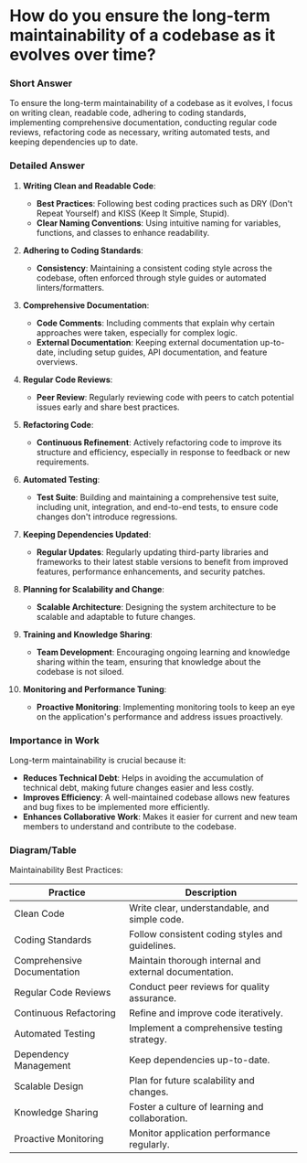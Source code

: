 # How do you ensure the long-term maintainability of a codebase as it evolves over time?

### Short Answer
To ensure the long-term maintainability of a codebase as it evolves, I focus on writing clean, readable code, adhering to coding standards, implementing comprehensive documentation, conducting regular code reviews, refactoring code as necessary, writing automated tests, and keeping dependencies up to date.

### Detailed Answer
1. **Writing Clean and Readable Code**:
    - **Best Practices**: Following best coding practices such as DRY (Don't Repeat Yourself) and KISS (Keep It Simple, Stupid).
    - **Clear Naming Conventions**: Using intuitive naming for variables, functions, and classes to enhance readability.

2. **Adhering to Coding Standards**:
    - **Consistency**: Maintaining a consistent coding style across the codebase, often enforced through style guides or automated linters/formatters.

3. **Comprehensive Documentation**:
    - **Code Comments**: Including comments that explain why certain approaches were taken, especially for complex logic.
    - **External Documentation**: Keeping external documentation up-to-date, including setup guides, API documentation, and feature overviews.

4. **Regular Code Reviews**:
    - **Peer Review**: Regularly reviewing code with peers to catch potential issues early and share best practices.

5. **Refactoring Code**:
    - **Continuous Refinement**: Actively refactoring code to improve its structure and efficiency, especially in response to feedback or new requirements.

6. **Automated Testing**:
    - **Test Suite**: Building and maintaining a comprehensive test suite, including unit, integration, and end-to-end tests, to ensure code changes don't introduce regressions.

7. **Keeping Dependencies Updated**:
    - **Regular Updates**: Regularly updating third-party libraries and frameworks to their latest stable versions to benefit from improved features, performance enhancements, and security patches.

8. **Planning for Scalability and Change**:
    - **Scalable Architecture**: Designing the system architecture to be scalable and adaptable to future changes.

9. **Training and Knowledge Sharing**:
    - **Team Development**: Encouraging ongoing learning and knowledge sharing within the team, ensuring that knowledge about the codebase is not siloed.

10. **Monitoring and Performance Tuning**:
    - **Proactive Monitoring**: Implementing monitoring tools to keep an eye on the application's performance and address issues proactively.

### Importance in Work
Long-term maintainability is crucial because it:

- **Reduces Technical Debt**: Helps in avoiding the accumulation of technical debt, making future changes easier and less costly.
- **Improves Efficiency**: A well-maintained codebase allows new features and bug fixes to be implemented more efficiently.
- **Enhances Collaborative Work**: Makes it easier for current and new team members to understand and contribute to the codebase.

### Diagram/Table
Maintainability Best Practices:

| Practice               | Description                                |
|------------------------|--------------------------------------------|
| Clean Code             | Write clear, understandable, and simple code. |
| Coding Standards       | Follow consistent coding styles and guidelines. |
| Comprehensive Documentation | Maintain thorough internal and external documentation. |
| Regular Code Reviews   | Conduct peer reviews for quality assurance. |
| Continuous Refactoring | Refine and improve code iteratively.       |
| Automated Testing      | Implement a comprehensive testing strategy. |
| Dependency Management  | Keep dependencies up-to-date.              |
| Scalable Design        | Plan for future scalability and changes.   |
| Knowledge Sharing      | Foster a culture of learning and collaboration. |
| Proactive Monitoring   | Monitor application performance regularly. |